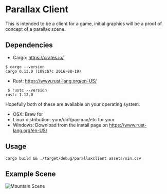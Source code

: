 Parallax Client
===============

This is intended to be a client for a game,
initial graphics will be a proof of concept
of a parallax scene.

Dependencies
------------

* Cargo: https://crates.io/
```
$ cargo --version
cargo 0.13.0 (109cb7c 2016-08-19)
```


* Rust: https://www.rust-lang.org/en-US/
```
 $ rustc --version
rustc 1.12.0
```


Hopefully both of these are available on your operating system.
* OSX: Brew for
* Linux distribution: yum/dnf/pacman/etc for your
* Windows: Download from the install page on https://www.rust-lang.org/en-US/

Usage
-----

```cargo build && ./target/debug/parallaxclient assets/sin.csv```


Example Scene
-------------


![Mountain Scene](docs/eg-mountain-scene.png "Mountain")
